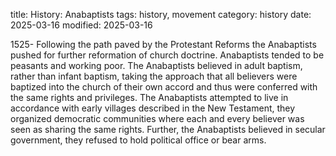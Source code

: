 title: History: Anabaptists
tags: history, movement
category: history
date: 2025-03-16
modified: 2025-03-16


1525-
Following the path paved by the
 Protestant Reforms the Anabaptists pushed for further reformation of
 church doctrine. Anabaptists tended to be peasants and working
 poor. The Anabaptists believed in adult baptism, rather than
 infant baptism, taking the approach that all believers were baptized
 into the church of their own accord and thus were conferred with the
 same rights and privileges. The Anabaptists attempted to live in
 accordance with early villages described in the New Testament, they
 organized democratic communities where each and every believer was
 seen as sharing the same rights. Further, the Anabaptists believed
 in secular government, they refused to hold political office or bear
 arms.





